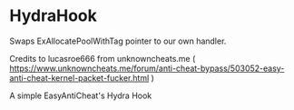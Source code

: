 # HydraHook

Swaps ExAllocatePoolWithTag pointer to our own handler.

Credits to lucasroe666 from unknowncheats.me ( https://www.unknowncheats.me/forum/anti-cheat-bypass/503052-easy-anti-cheat-kernel-packet-fucker.html )

A simple EasyAntiCheat's Hydra Hook
